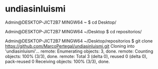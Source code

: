 # undiasinluismi
Admin@DESKTOP-JICT2B7 MINGW64 ~
$ cd Desktop/

Admin@DESKTOP-JICT2B7 MINGW64 ~/Desktop
$ cd repositorios/

Admin@DESKTOP-JICT2B7 MINGW64 ~/Desktop/repositorios
$ git clone https://github.com/MarcoPertegal/undiasinluismi.git
Cloning into 'undiasinluismi'...
remote: Enumerating objects: 3, done.
remote: Counting objects: 100% (3/3), done.
remote: Total 3 (delta 0), reused 0 (delta 0), pack-reused 0
Receiving objects: 100% (3/3), done.
